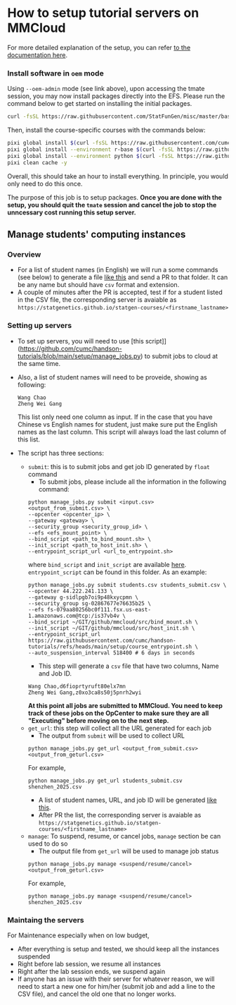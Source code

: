 # How to setup tutorial servers on MMCloud

For more detailed explanation of the setup, you can refer [to the documentation here]([https://wanggroup.org/productivity_tips/mmcloud-interactive](https://wanggroup.org/productivity_tips/mmcloud-admin-notes#install-oem-packages)).

### Install software in `oem` mode

Using `--oem-admin` mode (see link above), upon accessing the tmate session, you may now install packages directly into the EFS. Please run the command below to get started on installing the initial packages.

``` bash
curl -fsSL https://raw.githubusercontent.com/StatFunGen/misc/master/bash/pixi/pixi-setup.sh | bash
```

Then, install the course-specific courses with the commands below:
```bash
pixi global install $(curl -fsSL https://raw.githubusercontent.com/cumc/handson-tutorials/main/setup/global_packages.txt | tr '\n' ' ') \
pixi global install --environment r-base $(curl -fsSL https://raw.githubusercontent.com/cumc/handson-tutorials/main/setup/r_packages.txt | grep -v "#" | tr '\n' ' ') \
pixi global install --environment python $(curl -fsSL https://raw.githubusercontent.com/cumc/handson-tutorials/main/setup/python_packages.txt | grep -v "#" | tr '\n' ' ') \
pixi clean cache -y
```

Overall, this should take an hour to install everything. In principle, you would only need to do this once.

The purpose of this job is to setup packages. **Once you are done with the setup, you should quit the `tmate` session and cancel the job to stop the unncessary cost running this setup server.**

## Manage students' computing instances

### Overview

- For a list of student names (in English) we will run a some commands (see below) to generate a file [like this](https://github.com/statgenetics/statgen-courses/blob/master/.github/workflows/rockefeller_2024.csv) and send a PR to that folder. It can be any name but should have `csv` format and extension.
- A couple of minutes after the PR is accepted, test if for a student listed in the CSV file, the corresponding server is avaiable as `https://statgenetics.github.io/statgen-courses/<firstname_lastname>`

### Setting up servers

- To set up servers, you will need to use [this script]](https://github.com/cumc/handson-tutorials/blob/main/setup/manage_jobs.py) to submit jobs to cloud at the same time.
- Also, a list of student names will need to be proveide, showing as following:
  ```
  Wang Chao
  Zheng Wei Gang
  ```
  This list only need one column as input. If in the case that you have Chinese vs English names for student, just make sure put the English names as the last column. This script will always load the last column of this list. 

- The script has three sections:
    - `submit`: this is to submit jobs and get job ID generated by `float` command
        - To submit jobs, please include all the information in the following command:
        ```
        python manage_jobs.py submit <input.csv> <output_from_submit.csv> \
        --opcenter <opcenter_ip> \
        --gateway <gateway> \
        --security_group <security_group_id> \
        --efs <efs_mount_point> \
        --bind_script <path_to_bind_mount.sh> \
        --init_script <path_to_host_init.sh> \
        --entrypoint_script_url <url_to_entrypoint.sh>
        ```
        where `bind_script` and `init_script` are available [here](https://github.com/statfungen/mmcloud/tree/main/src). `entrypoint_script` can be found in this folder. As an example:
        ```
        python manage_jobs.py submit students.csv students_submit.csv \
        --opcenter 44.222.241.133 \
        --gateway g-sidlpgb7oi9p48kxycpmn \
        --security_group sg-02867677e76635b25 \
        --efs fs-079aa80256bc0f111.fsx.us-east-1.amazonaws.com@tcp:/is37vb4v \
        --bind_script ~/GIT/github/mmcloud/src/bind_mount.sh \
        --init_script ~/GIT/github/mmcloud/src/host_init.sh \
        --entrypoint_script_url https://raw.githubusercontent.com/cumc/handson-tutorials/refs/heads/main/setup/course_entrypoint.sh \
        --auto_suspension_interval 518400 # 6 days in seconds
        ``` 
        - This step will generate a `csv` file that have two columns, Name and Job ID.
        ```
        Wang Chao,d6fioprtyruft80elx7mn
        Zheng Wei Gang,z0xo3ca8s50j5pnrh2wyi
        ```
       **At this point all jobs are submitted to MMCloud. You need to keep track of these jobs on the OpCenter to make sure they are all "Executing" before moving on to the next step.**
    - `get_url`: this step will collect all the URL generated for each job
        - The output from `submit` will be used to collect URL
        ```
        python manage_jobs.py get_url <output_from_submit.csv> <output_from_geturl.csv>
        ```
        For example,
        ```
        python manage_jobs.py get_url students_submit.csv shenzhen_2025.csv
        ```
        - A list of student names, URL, and job ID will be generated [like this](https://github.com/statgenetics/statgen-courses/blob/master/.github/workflows/shenzhen_2024.csv).
        - After PR the list, the corresponding server is avaiable as `https://statgenetics.github.io/statgen-courses/<firstname_lastname>`
    - `manage`: To suspend, resume, or cancel jobs, `manage` section be can used to do so
        - The output file from `get_url` will be used to manage job status
        ```
        python manage_jobs.py manage <suspend/resume/cancel> <output_from_geturl.csv>
        ```
        For example,
        ```
        python manage_jobs.py manage <suspend/resume/cancel> shenzhen_2025.csv
        ```

### Maintaing the servers

For Maintenance especially when on low budget,
- After everything is setup and tested, we should keep all the instances suspended
- Right before lab session, we resume all instances
- Right after the lab session ends, we suspend again
- If anyone has an issue with their server for whatever reason, we will need to start a new one for him/her (submit job and add a line to the CSV file), and cancel the old one that no longer works.

